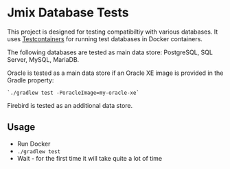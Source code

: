 # Jmix Database Tests

This project is designed for testing compatibiltiy with various databases. It uses [Testcontainers](https://www.testcontainers.org) for running test databases in Docker containers.   

The following databases are tested as main data store: PostgreSQL, SQL Server, MySQL, MariaDB.

Oracle is tested as a main data store if an Oracle XE image is provided in the Gradle property:
```
`./gradlew test -PoracleImage=my-oracle-xe`
``` 

Firebird is tested as an additional data store.

## Usage

- Run Docker
- `./gradlew test`
- Wait - for the first time it will take quite a lot of time